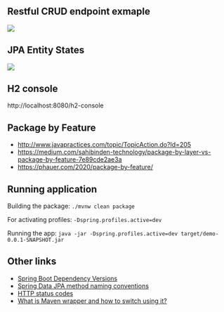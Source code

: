 ## Restful CRUD endpoint exmaple

![](https://1.bp.blogspot.com/-NES44rDk7aY/XpsSeVDaRdI/AAAAAAAAHqc/BQ4NIgGXBtEVmilZbvazluMNAd06L5o6wCLcBGAsYHQ/s1600/api-list.PNG)

## JPA Entity States

![](https://vladmihalcea.com/wp-content/uploads/2014/07/jpaentitystates.png)

## H2 console

http://localhost:8080/h2-console

## Package by Feature

* http://www.javapractices.com/topic/TopicAction.do?Id=205
* https://medium.com/sahibinden-technology/package-by-layer-vs-package-by-feature-7e89cde2ae3a
* https://phauer.com/2020/package-by-feature/

## Running application

Building the package: `./mvnw clean package`

For activating profiles: `-Dspring.profiles.active=dev`

Running the app: `java -jar -Dspring.profiles.active=dev target/demo-0.0.1-SNAPSHOT.jar`

## Other links

* [Spring Boot Dependency Versions](https://mvnrepository.com/artifact/org.springframework.boot/spring-boot-starter-parent/3.1.5)
* [Spring Data JPA method naming conventions](https://docs.spring.io/spring-data/jpa/docs/current/reference/html/#repository-query-keywords)
* [HTTP status codes](https://www.webfx.com/web-development/glossary/http-status-codes/)
* [What is Maven wrapper and how to switch using it?](https://maven.apache.org/wrapper/)
